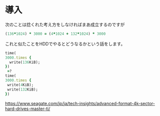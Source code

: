 # 導入
次のことは捻くれた考え方をしなければまあ成立するのですが
```ruby
(136*1024) * 3000 = (4*1024 + 132*1024) * 3000
```
これと似たことをHDDでやるとどうなるかという話をします。
```ruby
time(
3000.times {
  write(136KiB);
})
 =?
time(
3000.times {
 write(4KiB);
 write(132KiB);
}) 
```

https://www.seagate.com/jp/ja/tech-insights/advanced-format-4k-sector-hard-drives-master-ti/
